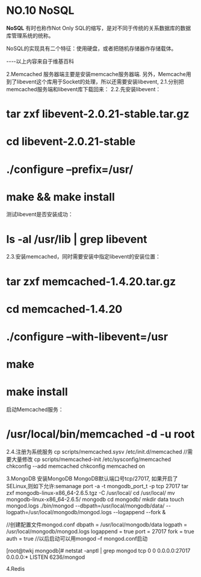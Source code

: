 # NO.10 NoSQL

**NoSQL**
有时也称作Not Only SQL的缩写，是对不同于传统的关系数据库的数据库管理系统的统称。

NoSQL的实现具有二个特征：使用硬盘，或者把随机存储器作存储载体。

----以上内容来自于维基百科

2.Memcached
服务器端主要是安装memcache服务器端.
另外，Memcache用到了libevent这个库用于Socket的处理，所以还需要安装libevent,
2.1.分别把memcached服务端和libevent库下载回来：
2.2.先安装libevent：
# tar zxf libevent-2.0.21-stable.tar.gz
# cd libevent-2.0.21-stable
# ./configure –prefix=/usr/
# make && make install
测试libevent是否安装成功：
# ls -al /usr/lib | grep libevent

2.3.安装memcached，同时需要安装中指定libevent的安装位置：
# tar zxf memcached-1.4.20.tar.gz
# cd memcached-1.4.20
# ./configure –with-libevent=/usr
# make
# make install

启动Memcached服务：
# /usr/local/bin/memcached -d -u root

2.4.注册为系统服务
cp scripts/memcached.sysv /etc/init.d/memcached    //需要大量修改
cp scripts/memcached-init /etc/sysconfig/memcached
chkconfig --add memcached
chkconfig memcached on

3.MongoDB
安装MongoDB
MongoDB默认端口号tcp/27017,
如果开启了SELinux,则如下允许:semanage port -a -t mongodb_port_t -p tcp 27017
tar zxf mongodb-linux-x86_64-2.6.5.tgz -C /usr/local/
cd /usr/local/
mv mongodb-linux-x86_64-2.6.5/ mongodb
cd mongodb/
mkdir data
touch mongod.logs
./bin/mongod --dbpath=/usr/local/mongodb/data/ --logpath=/usr/local/mongodb/mongod.logs --logappend --fork &

//创建配置文件mongod.conf
dbpath = /usr/local/mongodb/data
logpath = /usr/local/mongodb/mongod.logs
logappend = true
port = 27017
fork = true
auth = true
//以后启动可以用mongod –f mongod.conf启动

[root@twkj mongodb]# netstat -anptl | grep mongod
tcp        0      0 0.0.0.0:27017               0.0.0.0:*                   LISTEN      6236/mongod

4.Redis



